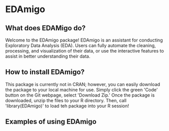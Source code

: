 # EDAmigo
## What does EDAMigo do?
Welcome to the EDAmigo package! EDAmigo is an assistant for conducting Exploratory Data Analysis (EDA). Users can fully automate the cleaning, processing, and visualization of their data, or use the interactive features to assist in better understanding their data.

## How to install EDAmigo?
This package is currently not in CRAN; however, you can easily download the package to your local machine for use. Simply click the green 'Code' button on the Git webpage, select 'Download Zip.' Once the package is downloaded, unzip the files to your R directory. Then, call 'library(EDAmigo)' to load teh package into your R session!

## Examples of using EDAmigo

